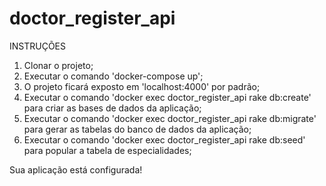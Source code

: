 # doctor_register_api

INSTRUÇÕES

1. Clonar o projeto;
2. Executar o comando 'docker-compose up';
3. O projeto ficará exposto em 'localhost:4000' por padrão;
4. Executar o comando 'docker exec doctor_register_api rake db:create' para criar as bases de dados da aplicação;
5. Executar o comando 'docker exec doctor_register_api rake db:migrate' para gerar as tabelas do banco de dados da aplicação;
6. Executar o comando 'docker exec doctor_register_api rake db:seed' para popular a tabela de especialidades;

Sua aplicação está configurada!
